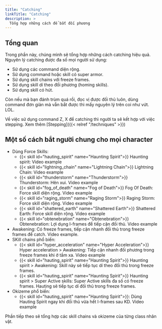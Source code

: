 ```yaml
---
title: "Catching"
linkTitle: "Catching"
description: >
  Tổng hợp những cách để bắt đối phương
---
```


## Tổng quan
Trong phần này, chúng mình sẽ tổng hợp những cách catching hiệu quả. 
Nguyên lý catching được đa số mọi người sử dụng:
- Sử dụng các command diện rộng.
- Sử dụng command hoặc skill có super armor.
- Sử dụng skill chains với freeze frames.
- Sử dụng skill dí theo đối phương (homing skills).
- Sử dụng skill có hút.

Còn nếu mà bạn đánh trùm quá rồi, đọc vị được đối thủ luôn, dùng command đơn giản mà vẫn bắt được thì mấy nguyên lý trên coi như vứt. LOL.

Về việc sử dụng command Z, X để catching thì người ta sẽ kết hợp với việc stepping. Xem thêm [Stepping]({{< relref "/techniques" >}})

## Một số cách bắt người chung cho mọi character
- Dùng Force Skills:
  - {{< skill id="hauting_spirit" name="Haunting Spirit">}} Haunting spirit: Video example
  - {{< skill id="lightning_chain" name="Lightning Chain">}} Lightning Chain: Video example
  - {{< skill id="thunderstorm" name="Thunderstorm">}} Thunderstorm: Hên xui. Video example
  - {{< skill id="fog_of_death" name="Fog of Death">}} Fog Of Death: Force skill diện rộng. Video example
  - {{< skill id="raging_storm" name="Raging Storm">}} Raging Storm: Force skill diện rộng. Video example
  - {{< skill id="shattered_earth" name="Shattered Earth">}} Shattered Earth: Force skill diện rộng. Video example
  - {{< skill id="obtenebration" name="Obtenebration">}} Obtenebration: Lợi dụng I-frames để tiếp cận đối thủ. Video example
- Awakening: Có freeze frames, tiếp cận nhanh đối thủ trong freeze frames để catch. Video example.
- SKill chains phổ biến:
  - {{< skill id="hyper_acceleration" name="Hyper Acceleration">}} Hyper acceleration > Awakening: Tiếp cận nhanh đối phương trong freeze frames khi ở tầm xa. Video example
  - {{< skill id="hauting_spirit" name="Haunting Spirit">}} Haunting spirit > Awakening: Skill này sẽ tiếp tục dí theo đối thủ trong freeze frames.
  - {{< skill id="hauting_spirit" name="Haunting Spirit">}} Haunting spirit > Super Active skills: Super Active skills đa số có freeze frames. Hauting sẽ tiếp tục dí đối thủ trong freeze frames.
- Okizeme phổ biến:
  - {{< skill id="hauting_spirit" name="Haunting Spirit">}}: Dùng Hauting  Spirit ngay khi đối thủ vừa hết I-frames sau KD. Video example

Phần tiếp theo sẽ tổng hợp các skill chains và okizeme của từng class nhân vật.